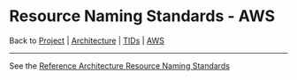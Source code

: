 # Resource Naming Standards - AWS

Back to [Project](../../../README.md) | [Architecture](../../README.md) | [TIDs](../README.md) | [AWS](README.md)

---

See the [Reference Architecture Resource Naming Standards](https://github.com/mygainwell/ets-architecture/blob/main/technical-implementation-designs/aws/resource-naming-standards.md)
